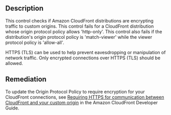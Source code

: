 ## Description

This control checks if Amazon CloudFront distributions are encrypting traffic to custom origins. This control fails for a CloudFront distribution whose origin protocol policy allows 'http-only'. This control also fails if the distribution's origin protocol policy is 'match-viewer' while the viewer protocol policy is 'allow-all'.

HTTPS (TLS) can be used to help prevent eavesdropping or manipulation of network traffic. Only encrypted connections over HTTPS (TLS) should be allowed.

## Remediation

To update the Origin Protocol Policy to require encryption for your CloudFront connections, see [Requiring HTTPS for communication between CloudFront and your custom origin](https://docs.aws.amazon.com/AmazonCloudFront/latest/DeveloperGuide/using-https-cloudfront-to-custom-origin.html) in the Amazon CloudFront Developer Guide.